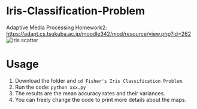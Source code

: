 # Iris-Classification-Problem
Adaptive Media Processing Homework2: https://adapt.cs.tsukuba.ac.jp/moodle342/mod/resource/view.php?id=262
![iris scatter](https://upload.wikimedia.org/wikipedia/commons/thumb/5/56/Iris_dataset_scatterplot.svg/1920px-Iris_dataset_scatterplot.svg.png)
# Usage
1. Download the folder and `cd Fisher's Iris Classification Problem`.
2. Run the code: `python xxx.py`
3. The results are the mean accuracy rates and their variances.
4. You can freely change the code to print more details about the maps.
